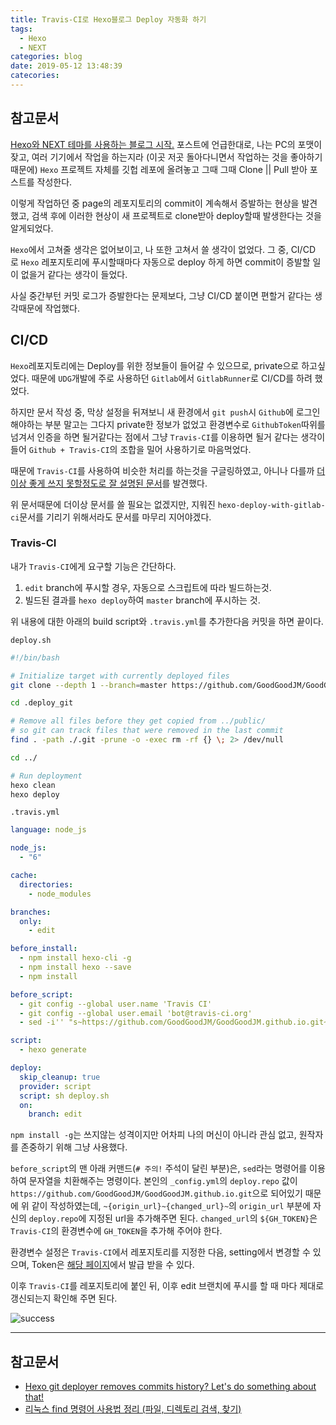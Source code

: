 ```yaml
---
title: Travis-CI로 Hexo블로그 Deploy 자동화 하기
tags:
  - Hexo
  - NEXT
categories: blog
date: 2019-05-12 13:48:39
catecories:
---
```


## 참고문서

[Hexo와 NEXT 테마를 사용하는 블로그 시작.](/blog/blog) 포스트에 언급한대로, 나는 PC의 포맷이 잦고, 여러 기기에서 작업을 하는지라 (이곳 저곳 돌아다니면서 작업하는 것을 좋아하기 때문에) `Hexo` 프로젝트 자체를 깃헙 레포에 올려놓고 그때 그때 Clone || Pull 받아 포스트를 작성한다.

이렇게 작업하던 중 page의 레포지토리의 commit이 계속해서 증발하는 현상을 발견했고, 검색 후에 이러한 현상이 새 프로젝트로 clone받아 deploy할때 발생한다는 것을 알게되었다.

`Hexo`에서 고쳐줄 생각은 없어보이고, 나 또한 고쳐서 쓸 생각이 없었다. 그 중, CI/CD 로 `Hexo` 레포지토리에 푸시할때마다 자동으로 deploy 하게 하면 commit이 증발할 일이 없을거 같다는 생각이 들었다.

사실 중간부턴 커밋 로그가 증발한다는 문제보다, 그냥 CI/CD 붙이면 편할거 같다는 생각때문에 작업했다.

## CI/CD

`Hexo`레포지토리에는 Deploy를 위한 정보들이 들어갈 수 있으므로, private으로 하고싶었다. 때문에 `UDG`개발에 주로 사용하던 `Gitlab`에서 `GitlabRunner`로 CI/CD를 하려 했었다.

하지만 문서 작성 중, 막상 설정을 뒤져보니 새 환경에서 `git push`시 `Github`에 로그인 해야하는 부분 말고는 그다지 private한 정보가 없었고 환경변수로 `GithubToken`따위를 넘겨서 인증을 하면 될거같다는 점에서 그냥 `Travis-CI`를 이용하면 될거 같다는 생각이 들어 `Github + Travis-CI`의 조합을 밀어 사용하기로 마음먹었다.

때문에 `Travis-CI`를 사용하여 비슷한 처리를 하는것을 구글링하였고, 아니나 다를까 [더이상 좋게 쓰지 못할정도로 잘 설명된 문서](https://e.printstacktrace.blog/hexo-git-deployer-removes-commits-history-lets-do-something-about-that/)를 발견했다.

위 문서때문에 더이상 문서를 쓸 필요는 없겠지만, 지워진 `hexo-deploy-with-gitlab-ci`문서를 기리기 위해서라도 문서를 마무리 지어야겠다.

### Travis-CI

내가 `Travis-CI`에게 요구할 기능은 간단하다.

1. `edit` branch에 푸시할 경우, 자동으로 스크립트에 따라 빌드하는것.
2. 빌드된 결과를 `hexo deploy`하여 `master` branch에 푸시하는 것.

위 내용에 대한 아래의 build script와 `.travis.yml`를 추가한다음 커밋을 하면 끝이다.

`deploy.sh`

```bash
#!/bin/bash

# Initialize target with currently deployed files
git clone --depth 1 --branch=master https://github.com/GoodGoodJM/GoodGoodJM.github.io.git .deploy_git

cd .deploy_git

# Remove all files before they get copied from ../public/
# so git can track files that were removed in the last commit
find . -path ./.git -prune -o -exec rm -rf {} \; 2> /dev/null

cd ../

# Run deployment
hexo clean
hexo deploy
```

`.travis.yml`

```yml
language: node_js

node_js:
  - "6"

cache:
  directories:
    - node_modules

branches:
  only:
    - edit

before_install:
  - npm install hexo-cli -g
  - npm install hexo --save
  - npm install

before_script:
  - git config --global user.name 'Travis CI'
  - git config --global user.email 'bot@travis-ci.org'
  - sed -i'' "s~https://github.com/GoodGoodJM/GoodGoodJM.github.io.git~https://${GH_TOKEN}:x-oauth-basic@github.com/goodgoodjm/GoodGoodJM.github.io.git~" _config.yml # 주의!

script:
  - hexo generate

deploy:
  skip_cleanup: true
  provider: script
  script: sh deploy.sh
  on:
    branch: edit
```

`npm install -g`는 쓰지않는 성격이지만 어차피 나의 머신이 아니라 관심 없고, 원작자를 존중하기 위해 그냥 사용했다.

`before_script`의 맨 아래 커맨드(`# 주의!` 주석이 달린 부분)은, `sed`라는 명령어를 이용하여 문자열을 치환해주는 명령이다. 본인의 `_config.yml`의 `deploy.repo` 값이 `https://github.com/GoodGoodJM/GoodGoodJM.github.io.git`으로 되어있기 때문에 위 같이 작성하였는데, `~{origin_url}~{changed_url}~`의 `origin_url` 부분에 자신의 `deploy.repo`에 지정된 url을 추가해주면 된다. `changed_url`의 `${GH_TOKEN}`은 `Travis-CI`의 환경변수에 `GH_TOKEN`을 추가해 주어야 한다.

환경변수 설정은 `Travis-CI`에서 레포지토리를 지정한 다음, setting에서 변경할 수 있으며, Token은 [해당 페이지](https://github.com/settings/tokens)에서 발급 받을 수 있다.

이후 `Travis-CI`를 레포지토리에 붙인 뒤, 이후 edit 브랜치에 푸시를 할 때 마다 제대로 갱신되는지 확인해 주면 된다.

![success](https://i.imgur.com/C6Icwvv.png)

---

## 참고문서

- [Hexo git deployer removes commits history? Let's do something about that!](https://e.printstacktrace.blog/hexo-git-deployer-removes-commits-history-lets-do-something-about-that/)
- [리눅스 find 명령어 사용법 정리 (파일, 디렉토리 검색, 찾기)](https://withcoding.com/97)

